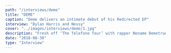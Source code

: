 ```yaml
---
path: "/interviews/deme"
title: "DEME"
caption: "Deme delivers an intimate debut of his Redirected EP"
interview: "Dylan Harris and Nessy"
cover: "../images/interviews/deme/1.jpg"
description: "Fresh off ‘The Telefone Tour’ with rapper Noname Demetruest steps forth in collaboration with Human Condition Magazine for an intimate celebration of his Redirected EP release."
date: "2018-08-30"
type: "Interview"
---
```

